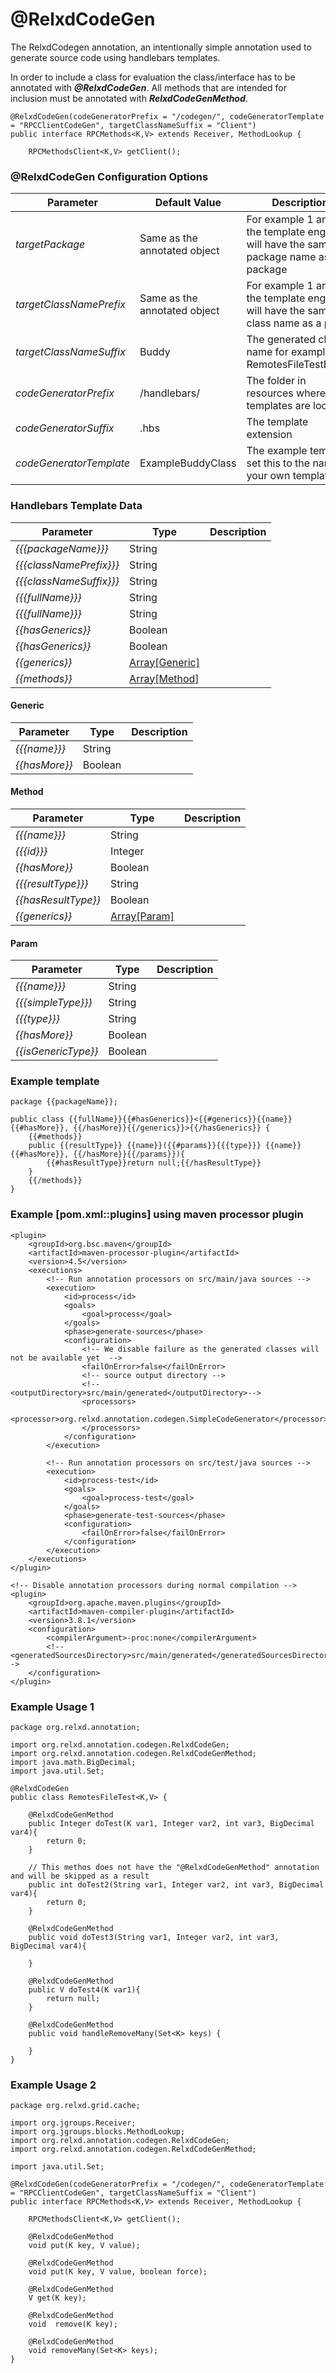 # @RelxdCodeGen

The RelxdCodegen annotation, an intentionally simple annotation used to generate source code using handlebars templates.

In order to include a class for evaluation the class/interface has to be annotated with ***@RelxdCodeGen***.
All methods that are intended for inclusion must be annotated with ***RelxdCodeGenMethod***.

```
@RelxdCodeGen(codeGeneratorPrefix = "/codegen/", codeGeneratorTemplate = "RPCClientCodeGen", targetClassNameSuffix = "Client")
public interface RPCMethods<K,V> extends Receiver, MethodLookup {

    RPCMethodsClient<K,V> getClient();
```

### @RelxdCodeGen Configuration Options
Parameter | Default Value | Description
------------|------------|------------
*targetPackage*|Same as the annotated object| For example 1 and 2 the template engine will have the same package name as the package 
*targetClassNamePrefix*|Same as the annotated object| For example 1 and 2 the template engine will have the same class name as a prefix
*targetClassNameSuffix*|Buddy|The generated class name for example 1 RemotesFileTestBuddy 
*codeGeneratorPrefix*|/handlebars/|The folder in resources where the templates are located 
*codeGeneratorSuffix*|.hbs|The template extension
*codeGeneratorTemplate*|ExampleBuddyClass|The example template, set this to the name of your own template

### Handlebars Template Data
Parameter |Type| Description
------------|------------|------------
*{{{packageName}}}*|String|
*{{{classNamePrefix}}}*|String|
*{{{classNameSuffix}}}*|String|
*{{{fullName}}}*|String|
*{{{fullName}}}*|String|
*{{hasGenerics}}*|Boolean|
*{{hasGenerics}}*|Boolean|
*{{generics}}*|[Array[Generic]](#generic)|
*{{methods}}*|[Array[Method]](#method)|

#### Generic
Parameter |Type| Description
------------|------------|------------
*{{{name}}}*|String|
*{{hasMore}}*|Boolean|

#### Method
Parameter |Type| Description
------------|------------|------------
*{{{name}}}*|String|
*{{{id}}}*|Integer|
*{{hasMore}}*|Boolean|
*{{{resultType}}}*|String|
*{{hasResultType}}*|Boolean|
*{{generics}}*|[Array[Param]](#param)|

#### Param
Parameter |Type| Description
------------|------------|------------
*{{{name}}}*|String|
*{{{simpleType}}}*|String|
*{{{type}}}*|String|
*{{hasMore}}*|Boolean|
*{{isGenericType}}*|Boolean|

### Example template
```
package {{packageName}};

public class {{fullName}}{{#hasGenerics}}<{{#generics}}{{name}}{{#hasMore}}, {{/hasMore}}{{/generics}}>{{/hasGenerics}} {
    {{#methods}}
    public {{resultType}} {{name}}({{#params}}{{{type}}} {{name}}{{#hasMore}}, {{/hasMore}}{{/params}}){
        {{#hasResultType}}return null;{{/hasResultType}}
    }
    {{/methods}}
}
```

### Example [pom.xml::plugins] using maven processor plugin
```
<plugin>
    <groupId>org.bsc.maven</groupId>
    <artifactId>maven-processor-plugin</artifactId>
    <version>4.5</version>
    <executions>
        <!-- Run annotation processors on src/main/java sources -->
        <execution>
            <id>process</id>
            <goals>
                <goal>process</goal>
            </goals>
            <phase>generate-sources</phase>
            <configuration>
                <!-- We disable failure as the generated classes will not be available yet  -->
                <failOnError>false</failOnError>
                <!-- source output directory -->
                <!--<outputDirectory>src/main/generated</outputDirectory>-->
                <processors>
                    <processor>org.relxd.annotation.codegen.SimpleCodeGenerator</processor>
                </processors>
            </configuration>
        </execution>

        <!-- Run annotation processors on src/test/java sources -->
        <execution>
            <id>process-test</id>
            <goals>
                <goal>process-test</goal>
            </goals>
            <phase>generate-test-sources</phase>
            <configuration>
                <failOnError>false</failOnError>
            </configuration>
        </execution>
    </executions>
</plugin>

<!-- Disable annotation processors during normal compilation -->
<plugin>
    <groupId>org.apache.maven.plugins</groupId>
    <artifactId>maven-compiler-plugin</artifactId>
    <version>3.8.1</version>
    <configuration>
        <compilerArgument>-proc:none</compilerArgument>
        <!--<generatedSourcesDirectory>src/main/generated</generatedSourcesDirectory>-->
    </configuration>
</plugin>
```

### Example Usage 1
```Example 1
package org.relxd.annotation;

import org.relxd.annotation.codegen.RelxdCodeGen;
import org.relxd.annotation.codegen.RelxdCodeGenMethod;
import java.math.BigDecimal;
import java.util.Set;

@RelxdCodeGen
public class RemotesFileTest<K,V> {

    @RelxdCodeGenMethod
    public Integer doTest(K var1, Integer var2, int var3, BigDecimal var4){
        return 0;
    }

    // This methos does not have the "@RelxdCodeGenMethod" annotation and will be skipped as a result
    public int doTest2(String var1, Integer var2, int var3, BigDecimal var4){
        return 0;
    }

    @RelxdCodeGenMethod
    public void doTest3(String var1, Integer var2, int var3, BigDecimal var4){

    }

    @RelxdCodeGenMethod
    public V doTest4(K var1){
        return null;
    }

    @RelxdCodeGenMethod
    public void handleRemoveMany(Set<K> keys) {

    }
}
```


### Example Usage 2
```Example 2
package org.relxd.grid.cache;

import org.jgroups.Receiver;
import org.jgroups.blocks.MethodLookup;
import org.relxd.annotation.codegen.RelxdCodeGen;
import org.relxd.annotation.codegen.RelxdCodeGenMethod;

import java.util.Set;

@RelxdCodeGen(codeGeneratorPrefix = "/codegen/", codeGeneratorTemplate = "RPCClientCodeGen", targetClassNameSuffix = "Client")
public interface RPCMethods<K,V> extends Receiver, MethodLookup {

    RPCMethodsClient<K,V> getClient();

    @RelxdCodeGenMethod
    void put(K key, V value);

    @RelxdCodeGenMethod
    void put(K key, V value, boolean force);

    @RelxdCodeGenMethod
    V get(K key);

    @RelxdCodeGenMethod
    void  remove(K key);

    @RelxdCodeGenMethod
    void removeMany(Set<K> keys);
}
```

